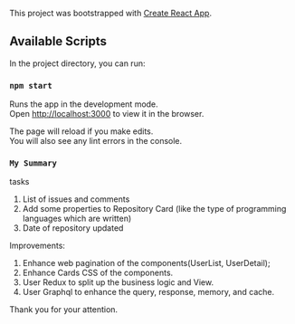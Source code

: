 This project was bootstrapped with [Create React App](https://github.com/facebook/create-react-app).

## Available Scripts

In the project directory, you can run:

### `npm start`

Runs the app in the development mode.<br>
Open [http://localhost:3000](http://localhost:3000) to view it in the browser.

The page will reload if you make edits.<br>
You will also see any lint errors in the console.

### `My Summary`
tasks
1. List of issues and comments
2. Add some properties to Repository Card (like the type of programming languages which are written)
3. Date of repository updated

Improvements:
1. Enhance web pagination of the components(UserList, UserDetail);
2. Enhance Cards CSS of the components.
3. User Redux to split up the business logic and View.
4. User Graphql to enhance the query, response, memory, and cache.

Thank you for your attention.